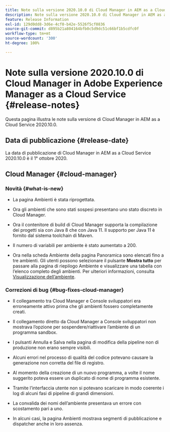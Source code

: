 ```yaml
---
title: Note sulla versione 2020.10.0 di Cloud Manager in AEM as a Cloud Service
description: Note sulla versione 2020.10.0 di Cloud Manager in AEM as a Cloud Service
feature: Release Information
exl-id: 129d0dd8-3d6e-4cf0-b42e-5526f5cf0836
source-git-commit: d895b21a804164bfb0c5d9dc51c66bf1b5cdfc0f
workflow-type: tm+mt
source-wordcount: '300'
ht-degree: 100%

---
```


# Note sulla versione 2020.10.0 di Cloud Manager in Adobe Experience Manager as a Cloud Service {#release-notes}

Questa pagina illustra le note sulla versione di Cloud Manager in AEM as a Cloud Service 2020.10.0.

## Data di pubblicazione {#release-date}

La data di pubblicazione di Cloud Manager in AEM as a Cloud Service 2020.10.0 è il 1° ottobre 2020.

## Cloud Manager {#cloud-manager}

### Novità {#what-is-new}

* La pagina Ambienti è stata riprogettata.

* Ora gli ambienti che sono stati sospesi presentano uno stato discreto in Cloud Manager.

* Ora il contenitore di build di Cloud Manager supporta la compilazione dei progetti sia con Java 8 che con Java 11. Il supporto per Java 11 è fornito dal sistema toolchain di Maven.

* Il numero di variabili per ambiente è stato aumentato a 200.

* Ora nella scheda Ambiente della pagina Panoramica sono elencati fino a tre ambienti. Gli utenti possono selezionare il pulsante **Mostra tutto** per passare alla pagina di riepilogo Ambiente e visualizzare una tabella con l’elenco completo degli ambienti.
Per ulteriori informazioni, consulta [Visualizzazione dell’ambiente](/help/implementing/cloud-manager/manage-environments.md#viewing-environment).


### Correzioni di bug {#bug-fixes-cloud-manager}

* Il collegamento tra Cloud Manager e Console sviluppatori era erroneamente attivo prima che gli ambienti fossero completamente creati.

* Il collegamento diretto da Cloud Manager a Console sviluppatori non mostrava l’opzione per sospendere/riattivare l’ambiente di un programma sandbox.

* I pulsanti Annulla e Salva nella pagina di modifica della pipeline non di produzione non erano sempre visibili.

* Alcuni errori nel processo di qualità del codice potevano causare la generazione non corretta del file di registro.

* Al momento della creazione di un nuovo programma, a volte il nome suggerito poteva essere un duplicato di nome di programma esistente.

* Tramite l’interfaccia utente non si potevano scaricare in modo coerente i log di alcuni fasi di pipeline di grandi dimensioni.

* La convalida dei nomi dell’ambiente presentava un errore con scostamento pari a uno.

* In alcuni casi, la pagina Ambienti mostrava segmenti di pubblicazione e dispatcher anche in loro assenza.
